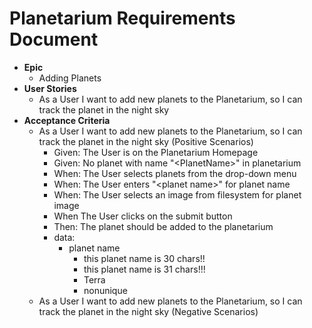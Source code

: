 # Planetarium Requirements Document
- **Epic**
  - Adding Planets
- **User Stories**
  - As a User I want to add new planets to the Planetarium, so I can track the planet in the night sky
- **Acceptance Criteria**
  - As a User I want to add new planets to the Planetarium, so I can track the planet in the night sky (Positive Scenarios)
    - Given: The User is on the Planetarium Homepage
    - Given: No planet with name "<PlanetName\>" in planetarium
    - When: The User selects planets from the drop-down menu
    - When: The User enters "<planet name\>" for planet name
    - When: The User selects an image from filesystem for planet image
    - When The User clicks on the submit button
    - Then: The planet should be added to the planetarium
    - data:
      - planet name
        - this planet name is 30 chars!!
        - this planet name is 31 chars!!!
        - Terra
        - nonunique
  - As a User I want to add new planets to the Planetarium, so I can track the planet in the night sky (Negative Scenarios)